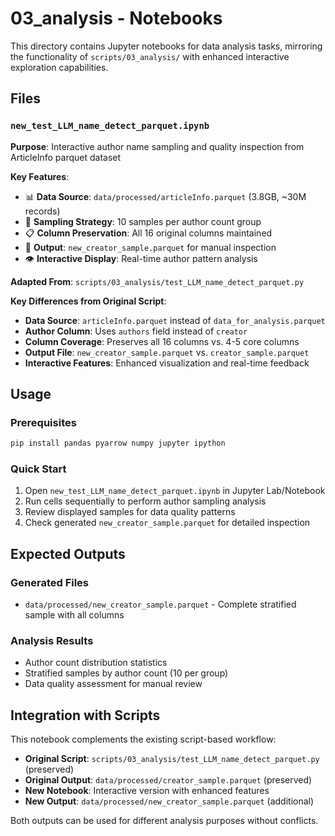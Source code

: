 # 03_analysis - Notebooks

This directory contains Jupyter notebooks for data analysis tasks, mirroring the functionality of `scripts/03_analysis/` with enhanced interactive exploration capabilities.

## Files

### `new_test_LLM_name_detect_parquet.ipynb`
**Purpose**: Interactive author name sampling and quality inspection from ArticleInfo parquet dataset

**Key Features**:
- 📊 **Data Source**: `data/processed/articleInfo.parquet` (3.8GB, ~30M records)
- 🎯 **Sampling Strategy**: 10 samples per author count group
- 📋 **Column Preservation**: All 16 original columns maintained
- 💾 **Output**: `new_creator_sample.parquet` for manual inspection
- 👁️ **Interactive Display**: Real-time author pattern analysis

**Adapted From**: `scripts/03_analysis/test_LLM_name_detect_parquet.py`

**Key Differences from Original Script**:
- **Data Source**: `articleInfo.parquet` instead of `data_for_analysis.parquet`
- **Author Column**: Uses `authors` field instead of `creator`
- **Column Coverage**: Preserves all 16 columns vs. 4-5 core columns
- **Output File**: `new_creator_sample.parquet` vs. `creator_sample.parquet`
- **Interactive Features**: Enhanced visualization and real-time feedback

## Usage

### Prerequisites
```bash
pip install pandas pyarrow numpy jupyter ipython
```

### Quick Start
1. Open `new_test_LLM_name_detect_parquet.ipynb` in Jupyter Lab/Notebook
2. Run cells sequentially to perform author sampling analysis
3. Review displayed samples for data quality patterns
4. Check generated `new_creator_sample.parquet` for detailed inspection

## Expected Outputs

### Generated Files
- `data/processed/new_creator_sample.parquet` - Complete stratified sample with all columns

### Analysis Results
- Author count distribution statistics
- Stratified samples by author count (10 per group)
- Data quality assessment for manual review

## Integration with Scripts

This notebook complements the existing script-based workflow:
- **Original Script**: `scripts/03_analysis/test_LLM_name_detect_parquet.py` (preserved)
- **Original Output**: `data/processed/creator_sample.parquet` (preserved)
- **New Notebook**: Interactive version with enhanced features
- **New Output**: `data/processed/new_creator_sample.parquet` (additional)

Both outputs can be used for different analysis purposes without conflicts.
